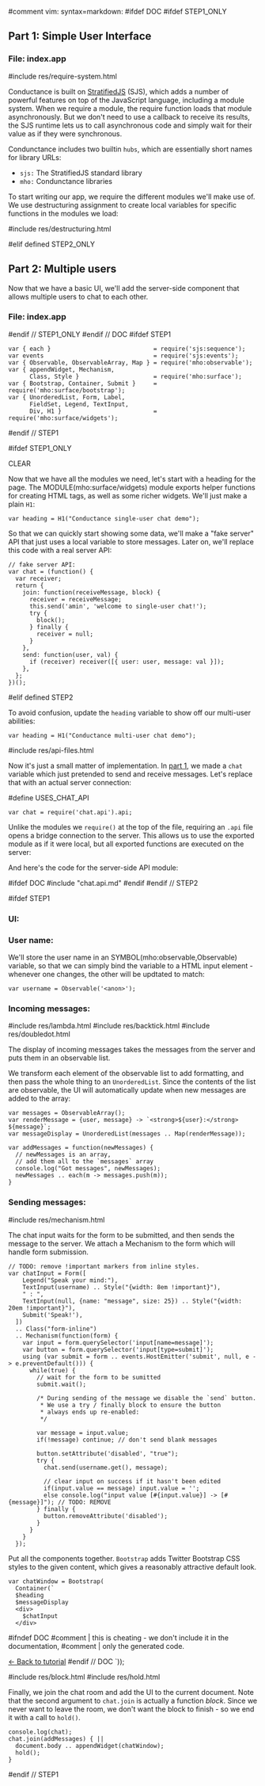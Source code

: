 #comment vim: syntax=markdown:
#ifdef DOC
  #ifdef STEP1_ONLY

## Part 1: Simple User Interface

### File: index.app

#include res/require-system.html

Conductance is built on [StratifiedJS](TODO) (SJS), which adds a number of powerful features
on top of the JavaScript language, including a module system. When we require a module, the
require function loads that module asynchronously. But we don't need to use a callback to
receive its results, the SJS runtime lets us to call asynchronous code and simply wait
for their value as if they were synchronous.

Condunctance includes two builtin `hubs`, which are essentially short names for library URLs:

 - `sjs:` The StratifiedJS standard library
 - `mho:` Condunctance libraries

To start writing our app, we require the different modules we'll make use of. We use
<span class="info-link">destructuring assignment</span> to create local variables
for specific functions in the modules we load:

#include res/destructuring.html

  #elif defined STEP2_ONLY

## Part 2: Multiple users

Now that we have a basic UI, we'll add the server-side component
that allows multiple users to chat to each other.

### File: index.app

  #endif // STEP1_ONLY
#endif // DOC
#ifdef STEP1

    var { each }                             = require('sjs:sequence');
    var events                               = require('sjs:events');
    var { Observable, ObservableArray, Map } = require('mho:observable');
    var { appendWidget, Mechanism,
          Class, Style }                     = require('mho:surface');
    var { Bootstrap, Container, Submit }     = require('mho:surface/bootstrap');
    var { UnorderedList, Form, Label,
          FieldSet, Legend, TextInput,
          Div, H1 }                          = require('mho:surface/widgets');
#endif // STEP1

#ifdef STEP1_ONLY

CLEAR

Now that we have all the modules we need, let's start with a heading for the page.
The MODULE(mho:surface/widgets) module exports helper functions for creating HTML
tags, as well as some richer widgets. We'll just make a plain `H1`:

    var heading = H1("Conductance single-user chat demo");

<a name="fakeApi"></a>
So that we can quickly start showing some data, we'll make a "fake server" API
that just uses a local variable to store messages.
Later on, we'll replace this code with a real server API:

    // fake server API:
    var chat = (function() {
      var receiver;
      return {
        join: function(receiveMessage, block) {
          receiver = receiveMessage;
          this.send('amin', 'welcome to single-user chat!');
          try {
            block();
          } finally {
            receiver = null;
          }
        },
        send: function(user, val) {
          if (receiver) receiver([{ user: user, message: val }]);
        },
      };
    })();


#elif defined STEP2

To avoid confusion, update the `heading` variable to show off our multi-user abilities:

    var heading = H1("Conductance multi-user chat demo");

#include res/api-files.html

Now it's just a small matter of implementation.
In [part 1](../step1/#fakeApi), we made a `chat` variable which just pretended to send
and receive messages. Let's replace that with an actual server connection:

#define USES_CHAT_API

    var chat = require('chat.api').api;

Unlike the modules we `require()` at the top of the file, requiring an `.api` file
opens a bridge connection to the server. This allows us to use the
exported module as if it were local, but all exported functions are executed
on the server:


And here's the code for the server-side API module:

  #ifdef DOC
  #include "chat.api.md"
  #endif
#endif // STEP2

#ifdef STEP1

### UI:

### User name:

We'll store the user name in an SYMBOL(mho:observable,Observable) variable,
so that we can simply bind the variable to a HTML input element - whenever one changes, the other
will be updtated to match:

    var username = Observable('<anon>');

### Incoming messages:

#include res/lambda.html
#include res/backtick.html
#include res/doubledot.html

The display of incoming messages takes the messages
from the server and puts them in an observable list.

We transform each element of the observable list to add formatting,
and then pass the whole thing to an `UnorderedList`. Since the
contents of the list are observable, the UI will automatically update
when new messages are added to the array:

    var messages = ObservableArray();
    var renderMessage = {user, message} -> `<strong>${user}:</strong> ${message}`;
    var messageDisplay = UnorderedList(messages .. Map(renderMessage));

    var addMessages = function(newMessages) {
      // newMessages is an array,
      // add them all to the `messages` array
      console.log("Got messages", newMessages);
      newMessages .. each(m -> messages.push(m));
    }

### Sending messages:

#include res/mechanism.html

The chat input waits for the form to be submitted, and then
sends the message to the server. We attach a
<span class="info-link">Mechanism</span> to the form which
will handle form submission.

    // TODO: remove !important markers from inline styles.
    var chatInput = Form([
        Legend("Speak your mind:"),
        TextInput(username) .. Style("{width: 8em !important}"),
        " : ",
        TextInput(null, {name: "message", size: 25}) .. Style("{width: 20em !important}"),
        Submit('Speak!'),
      ])
      .. Class("form-inline")
      .. Mechanism(function(form) {
        var input = form.querySelector('input[name=message]');
        var button = form.querySelector('input[type=submit]');
        using (var submit = form .. events.HostEmitter('submit', null, e -> e.preventDefault())) {
          while(true) {
            // wait for the form to be sumitted
            submit.wait();
    
            /* During sending of the message we disable the `send` button.
             * We use a try / finally block to ensure the button
             * always ends up re-enabled:
             */

            var message = input.value;
            if(!message) continue; // don't send blank messages

            button.setAttribute('disabled', "true");
            try {
              chat.send(username.get(), message);
              
              // clear input on success if it hasn't been edited
              if(input.value == message) input.value = '';
              else console.log("input value [#{input.value}] -> [#{message}]"); // TODO: REMOVE
            } finally {
              button.removeAttribute('disabled');
            }
          }
        }
      });



Put all the components together. `Bootstrap` adds Twitter Bootstrap CSS styles to the
given content, which gives a reasonably attractive default look.

    var chatWindow = Bootstrap(
      Container(`
      $heading
      $messageDisplay
      <div>
        $chatInput
      </div>
  #ifndef DOC
      #comment | this is cheating - we don't include it in the documentation,
      #comment | only the generated code.
      <div><a href="./">&lt;- Back to tutorial</a></dov>
  #endif // DOC
    `));


#include res/block.html
#include res/hold.html

Finally, we join the chat room and add the UI to the current document. Note that the second
argument to `chat.join` is actually a function _block_. Since we never want to leave the room,
we don't want the block to finish - so we end it with a call to `hold()`.


    console.log(chat);
    chat.join(addMessages) { ||
      document.body .. appendWidget(chatWindow);
      hold();
    }
#endif // STEP1

